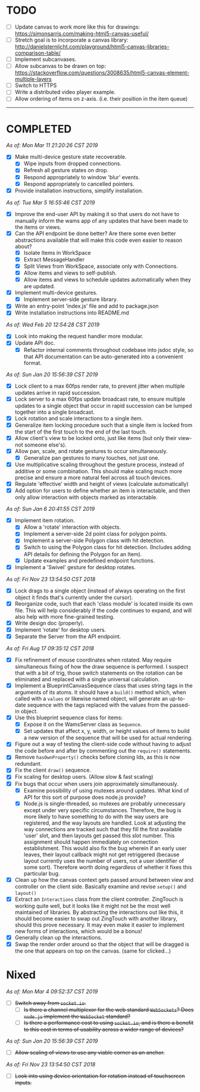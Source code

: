 # TODO

- [ ] Update canvas to work more like this for drawings:
  <https://simonsarris.com/making-html5-canvas-useful/>
- [ ] Stretch goal is to incorporate a canvas library:
  <http://danielsternlicht.com/playground/html5-canvas-libraries-comparison-table/>
- [ ] Implement subcanvases.
- [ ] Allow subcanvas to be drawn on top:
  <https://stackoverflow.com/questions/3008635/html5-canvas-element-multiple-layers>
- [ ] Switch to HTTPS
- [ ] Write a distributed video player example.
- [ ] Allow ordering of items on z-axis. (i.e. their position in the item queue)

---

# COMPLETED

_As of: Mon Mar 11 21:20:26 CST 2019_

- [X] Make multi-device gesture state recoverable.
    + [X] Wipe inputs from dropped connections.
    + [X] Refresh all gesture states on drop.
    + [X] Respond appropriately to window 'blur' events.
    + [X] Respond appropriately to cancelled pointers.
- [X] Provide installation instructions, simplify installation.

_As of: Tue Mar  5 16:55:46 CST 2019_

- [X] Improve the end-user API by making it so that users do not have to
  manually inform the wams app of any updates that have been made to the items
  or views.
- [X] Can the API endpoint be done better? Are there some even better
  abstractions available that will make this code even easier to reason about?
    + [X] Isolate Items in WorkSpace
    + [X] Extract MessageHandler
    + [X] Split Views from WorkSpace, associate only with Connections.
    + [X] Allow items and views to self-publish.
    + [X] Allow items and views to schedule updates automatically when they are
      updated.
- [X] Implement multi-device gestures.
    + [X] Implement server-side gesture library.
- [X] Write an entry-point 'index.js' file and add to package.json
- [X] Write installation instructions into README.md

_As of: Wed Feb 20 12:54:28 CST 2019_

- [X] Look into making the request handler more modular.
- [X] Update API doc.
    + [X] Refactor internal comments throughout codebase into jsdoc style, so
      that API documentation can be auto-generated into a convenient format.

_As of: Sun Jan 20 15:56:39 CST 2019_

- [X] Lock client to a max 60fps render rate, to prevent jitter when multiple
  updates arrive in rapid succession.
- [X] Lock server to a max 60fps update broadcast rate, to ensure multiple
  updates to a single object that occur in rapid succession can be lumped
  together into a single broadcast.
- [X] Lock rotation and scale interactions to a single item.
- [X] Generalize item locking procedure such that a single item is locked from
  the start of the first touch to the end of the last touch.
- [X] Allow client's view to be locked onto, just like items (but only their
  view- not someone else's).
- [X] Allow pan, scale, and rotate gestures to occur simultaneously.
    + [X] Generalize pan gestures to many touches, not just one.
- [X] Use multiplicative scaling throughout the gesture process, instead of
  additive or some combination. This should make scaling much more precise and
  ensure a more natural feel across all touch devices.
- [X] Regulate 'effective' width and height of views (calculate automatically)
- [X] Add option for users to define whether an item is interactable, and then
  only allow interaction with objects marked as interactable.

_As of: Sun Jan  6 20:41:55 CST 2019_

- [X] Implement item rotation.
    + [X] Allow a 'rotate' interaction with objects.
    + [X] Implement a server-side 2d point class for polygon points.
    + [X] Implement a server-side Polygon class with hit detection.
    + [X] Switch to using the Polygon class for hit detection. (Includes adding
      API details for defining the Polygon for an Item).
    + [X] Update examples and predefined endpoint functions.
- [X] Implement a 'Swivel' gesture for desktop rotates.

_As of: Fri Nov 23 13:54:50 CST 2018_

- [X] Lock drags to a single object (instead of always operating on the first
  object it finds that's currently under the cursor).
- [X] Reorganize code, such that each 'class module' is located inside its own
  file. This will help considerably if the code continues to expand, and will
  also help with more fine-grained testing.
- [X] Write design doc (properly).
- [X] Implement 'rotate' for desktop users.
- [X] Separate the Server from the API endpoint.

_As of: Fri Aug 17 09:35:12 CST 2018_

- [X] Fix refinement of mouse coordinates when rotated.  May require
  simultaneous fixing of how the draw sequence is performed.  I suspect that
  with a bit of trig, those switch statements on the rotation can be eliminated
  and replaced with a single universal calculation.
- [X] Implement a BlueprintCanvasSequence class that uses string tags in the
  arguments of its atoms. It should have a `build()` method which, when called
  with a `values` or likewise named object, will generate an up-to-date sequence
  with the tags replaced with the values from the passed-in object.
- [X] Use this blueprint sequence class for items:
    + [X] Expose it on the WamsServer class as `Sequence`.
    + [X] Set updates that affect x, y, width, or height values of items to
      build a new version of the sequence that will be used for actual
      rendering.
- [X] Figure out a way of testing the client-side code without having to adjust
  the code before and after by commenting out the `require()` statements.
- [X] Remove `hasOwnProperty()` checks before cloning Ids, as this is now
  redundant.
- [X] Fix the client `draw()` sequence.
- [X] Fix scaling for desktop users. (Allow slow & fast scaling)
- [X] Fix bugs that occur when users join approximately simultaneously.
    + [X] Examine possibility of using mutexes around updates. What kind of API
      for this sort of purpose does node.js provide?
    + [X] Node.js is single-threaded, so mutexes are probably unnecessary except
      under very specific circumstances. Therefore, the bug is more likely to
      have something to do with the way users are registered, and the way
      layouts are handled. Look at adjusting the way connections are tracked
      such that they fill the first available 'user' slot, and then layouts get
      passed this slot number. This assignment should happen immediately on
      connection establishment.  This would also fix the bug wherein if an early
      user leaves, their layout callback might not get retriggered (because
      layout currently uses the number of users, not a user identifier of some
      sort). Therefore worth doing regardless of whether it fixes this
      particular bug.
- [X] Clean up how the canvas context gets passed around between view and
  controller on the client side. Basically examine and revise `setup()` and
  `layout()`
- [X] Extract an `Interactions` class from the client controller. ZingTouch is
  working quite well, but it looks like it might not be the most well maintained
  of libraries. By abstracting the interactions out like this, it should become
  easier to swap out ZingTouch with another library, should this prove
  necessary. It may even make it easier to implement new forms of interactions,
  which would be a bonus!
- [X] Generally clean up the interactions.
- [X] Swap the render order around so that the object that will be dragged is
  the one that appears on top on the canvas. (same for clicked...)

# Nixed

_As of: Mon Mar  4 09:52:37 CST 2019_

- [ ] ~~Switch away from `socket.io`.~~ 
    + [ ] ~~Is there a channel multiplexor for the web standard `WebSockets`?
      Does `node.js` implement the `WebSocket` standard?~~
    + [ ] ~~Is there a performance cost to using `socket.io`, and is there a
      benefit to this cost in terms of usability across a wider range of
      devices?~~

_As of: Sun Jan 20 15:56:39 CST 2019_

- [ ] ~~Allow scaling of views to use any viable corner as an anchor.~~

_As of: Fri Nov 23 13:54:50 CST 2018_

- [ ] ~~Look into using device orientation for rotation instead of touchscreen
      inputs.~~


